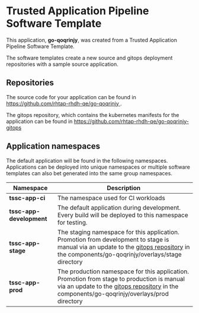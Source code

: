 # Trusted Application Pipeline Software Template

This application, **go-qoqrinjy**, was created from a Trusted Application Pipeline Software Template.

The software templates create a new source and gitops deployment repositories with a sample source application. 

## Repositories

The source code for your application can be found in [https://github.com/rhtap-rhdh-qe/go-qoqrinjy ](https://github.com/rhtap-rhdh-qe/go-qoqrinjy ).
 
The gitops repository, which contains the kubernetes manifests for the application can be found in 
[https://github.com/rhtap-rhdh-qe/go-qoqrinjy-gitops ](https://github.com/rhtap-rhdh-qe/go-qoqrinjy-gitops ) 

## Application namespaces 

The default application will be found in the following namespaces. Applications can be deployed into unique namespaces or multiple software templates can also bet generated into the same group namespaces.  

|  Namespace   |  Description   |  
| -------- | -------- |
| **tssc-app-ci** | The namespace used for CI workloads |
| **tssc-app-development** | The default application during development. Every build will be deployed to this namespace for testing. |
| **tssc-app-stage** | The staging namespace for this application. Promotion from development to stage is manual via an update to the [gitops repository](https://github.com/rhtap-rhdh-qe/go-qoqrinjy-gitops ) in the components/go-qoqrinjy/overlays/stage directory |
| **tssc-app-prod** | The production namespace for this application. Promotion from stage to production is manual via an update to the [gitops repository](https://github.com/rhtap-rhdh-qe/go-qoqrinjy-gitops ) in the components/go-qoqrinjy/overlays/prod directory |
